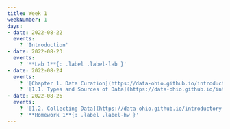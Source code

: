 ```yaml
---
title: Week 1
weekNumber: 1
days:
- date: 2022-08-22
  events:
    ? 'Introduction'
- date: 2022-08-23
  events:
    ? '**Lab 1**{: .label .label-lab }'
- date: 2022-08-24
  events:
    ? '[Chapter 1. Data Curation](https://data-ohio.github.io/introductory-data-science/1/1_curation.html)'
    ? '[1.1. Types and Sources of Data](https://data-ohio.github.io/introductory-data-science/1/1/1_1_data_types.html)'
- date: 2022-08-26
  events:
    ? '[1.2. Collecting Data](https://data-ohio.github.io/introductory-data-science/1/2/1_2_acquire_data.html)'
    ? '**Homework 1**{: .label .label-hw }'
---
```

